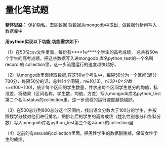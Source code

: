 # 量化笔试题

**整体思路：**
保护隐私，去除数据
将数据从mongodb中取出，做数据分析再写入数据库中



**用python实现以下功能,功能需求如下:**

（1）在50份csv文件里面，每份有***\*1w\****个学生的高考成绩， 总共有50w个学生的高考成绩，把这些数据写入进mongodb 库名python_test的一个名叫record 的 collection里，这一步流程运行的速度越快越好。

（2）从mongodb里面读取数据,在这50w个考生中，每隔50分为一个区间(满分700分，每隔50分的话，总共14个间隔，n∈(0,13)，n*100+0<分数<=n*100+100)，统计每个区间的学生数量，并求出每个区间学生总分的均值，标准差，将结果（区间名称，学生数，均值，方差）写入mongodb库名python_test第二个名叫status的collection里。这一步流程的运行速度越快越好。

（3）在500总分到600总分这个区间内，找出语文分数大于100分的学生，并按照数学分数对他们进行排名，把排名后的学生的高考成绩（姓名性别总分和各科分数）写入mongodb库名python_test第三个名叫rank的collection里

（4）之前的有sexual的collection里面，把男性学生的数据删除掉，保留女性学生的成绩。
